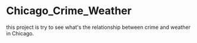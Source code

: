 # Chicago_Crime_Weather
this project is try to see what's the relationship between crime and weather in Chicago.
